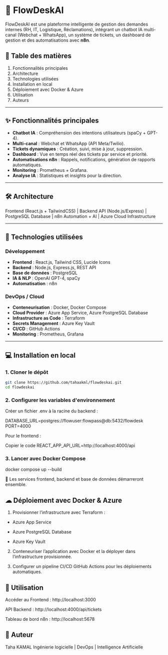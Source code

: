 # 🚀 FlowDeskAI

FlowDeskAI est une plateforme intelligente de gestion des demandes internes (RH, IT, Logistique, Réclamations), intégrant un chatbot IA multi-canal (Webchat + WhatsApp), un système de tickets, un dashboard de gestion et des automatisations avec **n8n**.  

## 📑 Table des matières
1. Fonctionnalités principales
2. Architecture
3. Technologies utilisées
4. Installation en local
5. Déploiement avec Docker & Azure
6. Utilisation
7. Auteurs

---

## ✨ Fonctionnalités principales

- **Chatbot IA** : Compréhension des intentions utilisateurs (spaCy + GPT-4).
- **Multi-canal** : Webchat et WhatsApp (API Meta/Twilio).
- **Tickets dynamiques** : Création, suivi, mise à jour, suppression.
- **Dashboard** : Vue en temps réel des tickets par service et priorité.
- **Automatisations n8n** : Rappels, notifications, génération de rapports automatiques.
- **Monitoring** : Prometheus + Grafana.
- **Analyse IA** : Statistiques et insights pour la direction.

---

## 🛠 Architecture

Frontend (React.js + TailwindCSS)
|
Backend API (Node.js/Express)
|
PostgreSQL Database
|
n8n Automation + AI
|
Azure Cloud Infrastructure




---

## 🧰 Technologies utilisées

### **Développement**
- **Frontend** : React.js, Tailwind CSS, Lucide Icons
- **Backend** : Node.js, Express.js, REST API
- **Base de données** : PostgreSQL
- **IA & NLP** : OpenAI GPT-4, spaCy
- **Automatisation** : n8n

### **DevOps / Cloud**
- **Conteneurisation** : Docker, Docker Compose
- **Cloud Provider** : Azure App Service, Azure PostgreSQL Database
- **Infrastructure as Code** : Terraform
- **Secrets Management** : Azure Key Vault
- **CI/CD** : GitHub Actions
- **Monitoring** : Prometheus, Grafana

---

## 💻 Installation en local

### 1. Cloner le dépôt
```bash
git clone https://github.com/tahaakml/flowdeskai.git
cd flowdeskai
```

### 2. Configurer les variables d'environnement

Créer un fichier .env à la racine du backend :

DATABASE_URL=postgres://flowuser:flowpass@db:5432/flowdesk
PORT=4000

Pour le frontend :

Copier le code
REACT_APP_API_URL=http://localhost:4000/api

### 3. Lancer avec Docker Compose

docker compose up --build

📌 Les services frontend, backend et base de données démarreront ensemble.


## ☁ Déploiement avec Docker & Azure


1. Provisionner l’infrastructure avec Terraform :

- Azure App Service

- Azure PostgreSQL Database

- Azure Key Vault

2. Conteneuriser l’application avec Docker et la déployer dans l’infrastructure provisionnée.

3. Configurer un pipeline CI/CD GitHub Actions pour les déploiements automatiques.



## 🎯 Utilisation

Accéder au Frontend : http://localhost:3000

API Backend : http://localhost:4000/api/tickets

Tableau de bord n8n : http://localhost:5678


## 👤 Auteur

Taha KAMAL 
Ingénierie logicielle | DevOps | Intelligence Artificielle 